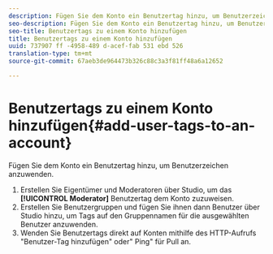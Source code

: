 ```yaml
---
description: Fügen Sie dem Konto ein Benutzertag hinzu, um Benutzerzeichen anzuwenden.
seo-description: Fügen Sie dem Konto ein Benutzertag hinzu, um Benutzerzeichen anzuwenden.
seo-title: Benutzertags zu einem Konto hinzufügen
title: Benutzertags zu einem Konto hinzufügen
uuid: 737907 ff -4958-489 d-acef-fab 531 ebd 526
translation-type: tm+mt
source-git-commit: 67aeb3de964473b326c88c3a3f81ff48a6a12652

---
```



# Benutzertags zu einem Konto hinzufügen{#add-user-tags-to-an-account}

Fügen Sie dem Konto ein Benutzertag hinzu, um Benutzerzeichen anzuwenden.

1. Erstellen Sie Eigentümer und Moderatoren über Studio, um das **[!UICONTROL Moderator]** Benutzertag dem Konto zuzuweisen.
1. Erstellen Sie Benutzergruppen und fügen Sie ihnen dann Benutzer über Studio hinzu, um Tags auf den Gruppennamen für die ausgewählten Benutzer anzuwenden.
1. Wenden Sie Benutzertags direkt auf Konten mithilfe des HTTP-Aufrufs &quot;Benutzer-Tag hinzufügen&quot; oder&quot; Ping&quot; für Pull an.
